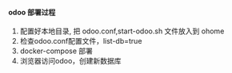 #### odoo 部署过程

1. 配置好本地目录, 把 odoo.conf,start-odoo.sh 文件放入到 ohome
2. 检查odoo.conf配置文件，list-db=true
3. docker-compose 部署
4. 浏览器访问odoo，创建新数据库
